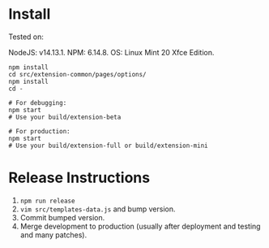 # Install

Tested on:

NodeJS: v14.13.1.
NPM: 6.14.8.
OS: Linux Mint 20 Xfce Edition.

```
npm install
cd src/extension-common/pages/options/
npm install
cd -

# For debugging:
npm start 
# Use your build/extension-beta

# For production:
npm start
# Use your build/extension-full or build/extension-mini
```

# Release Instructions

1. `npm run release`
2. `vim src/templates-data.js` and bump version.
3. Commit bumped version.
4. Merge development to production (usually after deployment and testing and many patches).
